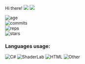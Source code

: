  Hi there!
<img src="https://visitor-badge.glitch.me/badge?page_id=REgorion.visitor-badge&color=5194f0" /> <img src="https://img.shields.io/github/followers/REgorion?style=social" />

![age](https://img.shields.io/static/v1?style=for-the-badge&label=Account%20age%3A&color=555&labelColor=%23ffd33d&message=5%20years)<br/>
![commits](https://img.shields.io/static/v1?style=for-the-badge&label=Сommits%3A&color=555&labelColor=%230366d6&message=418)<br/>
![reps](https://img.shields.io/static/v1?style=for-the-badge&label=Repos%3A&color=555&labelColor=%236a737d&message=17)<br/>
![stars](https://img.shields.io/static/v1?style=for-the-badge&label=Stars%3A&color=555&labelColor=%23fff5b1&message=1%20recived)<br/>


### Languages usage:
![C#](https://img.shields.io/static/v1?style=flat&label=C%23&color=555&labelColor=%23178600&message=77.5%25)
![ShaderLab](https://img.shields.io/static/v1?style=flat&label=ShaderLab&color=555&labelColor=%23222c37&message=11.8%25)
![HTML](https://img.shields.io/static/v1?style=flat&label=HTML&color=555&labelColor=%23e34c26&message=3.3%25)
![Other](https://img.shields.io/static/v1?style=flat&label=Other&color=555&labelColor=%23ededed&message=7.1%25)
